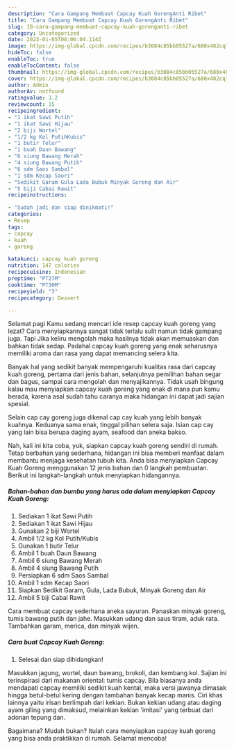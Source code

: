 ```yaml
---
description: "Cara Gampang Membuat Capcay Kuah GorengAnti Ribet"
title: "Cara Gampang Membuat Capcay Kuah GorengAnti Ribet"
slug: 18-cara-gampang-membuat-capcay-kuah-gorenganti-ribet
category: Uncategorized
date: 2023-01-05T08:06:04.114Z
image: https://img-global.cpcdn.com/recipes/b3084c85bb05527a/680x482cq70/capcay-kuah-goreng-foto-resep-utama.jpg
hideToc: false
enableToc: true
enableTocContent: false
thumbnail: https://img-global.cpcdn.com/recipes/b3084c85bb05527a/680x482cq70/capcay-kuah-goreng-foto-resep-utama.jpg
cover: https://img-global.cpcdn.com/recipes/b3084c85bb05527a/680x482cq70/capcay-kuah-goreng-foto-resep-utama.jpg
author: Admin
authorAv: notfound
ratingvalue: 3.2
reviewcount: 15
recipeingredient:
- "1 ikat Sawi Putih"
- "1 ikat Sawi Hijau"
- "2 biji Wortel"
- "1/2 kg Kol PutihKubis"
- "1 butir Telur"
- "1 buah Daun Bawang"
- "6 siung Bawang Merah"
- "4 siung Bawang Putih"
- "6 sdm Saos Sambal"
- "1 sdm Kecap Saori"
- "Sedikit Garam Gula Lada Bubuk Minyak Goreng dan Air"
- "5 biji Cabai Rawit"
recipeinstructions:

- "Sudah jadi dan siap dinikmati!"
categories:
- Resep
tags:
- capcay
- kuah
- goreng

katakunci: capcay kuah goreng 
nutrition: 147 calories
recipecuisine: Indonesian
preptime: "PT27M"
cooktime: "PT30M"
recipeyield: "3"
recipecategory: Dessert

---
```



Selamat pagi Kamu sedang mencari ide resep capcay kuah goreng yang lezat? Cara menyiapkannya sangat tidak terlalu sulit namun tidak gampang juga. Tapi Jika keliru mengolah maka hasilnya tidak akan memuaskan dan bahkan tidak sedap. Padahal capcay kuah goreng yang enak seharusnya memiliki aroma dan rasa yang dapat memancing selera kita.


Banyak hal yang sedikit banyak mempengaruhi kualitas rasa dari capcay kuah goreng, pertama dari jenis bahan, selanjutnya pemilihan bahan segar dan bagus, sampai cara mengolah dan menyajikannya. Tidak usah bingung kalau mau menyiapkan capcay kuah goreng yang enak di mana pun kamu berada, karena asal sudah tahu caranya maka hidangan ini dapat jadi sajian spesial.

Selain cap cay goreng juga dikenal cap cay kuah yang lebih banyak kuahnya. Keduanya sama enak, tinggal pilihan selera saja. Isian cap cay yang lain bisa berupa daging ayam, seafood dan aneka bakso.


Nah, kali ini kita coba, yuk, siapkan capcay kuah goreng sendiri di rumah. Tetap berbahan yang sederhana, hidangan ini bisa memberi manfaat dalam membantu menjaga kesehatan tubuh kita. Anda bisa menyiapkan Capcay Kuah Goreng menggunakan 12 jenis bahan dan 0 langkah pembuatan. Berikut ini langkah-langkah untuk menyiapkan hidangannya.

<!--inarticleads1-->

##### Bahan-bahan dan bumbu yang harus ada dalam menyiapkan Capcay Kuah Goreng:

1. Sediakan 1 ikat Sawi Putih
1. Sediakan 1 ikat Sawi Hijau
1. Gunakan 2 biji Wortel
1. Ambil 1/2 kg Kol Putih/Kubis
1. Gunakan 1 butir Telur
1. Ambil 1 buah Daun Bawang
1. Ambil 6 siung Bawang Merah
1. Ambil 4 siung Bawang Putih
1. Persiapkan 6 sdm Saos Sambal
1. Ambil 1 sdm Kecap Saori
1. Siapkan Sedikit Garam, Gula, Lada Bubuk, Minyak Goreng dan Air
1. Ambil 5 biji Cabai Rawit


Cara membuat capcay sederhana aneka sayuran. Panaskan minyak goreng, tumis bawang putih dan jahe. Masukkan udang dan saus tiram, aduk rata. Tambahkan garam, merica, dan minyak wijen. 

<!--inarticleads2-->

##### Cara buat Capcay Kuah Goreng:


1. Selesai dan siap dihidangkan!

Masukkan jagung, wortel, daun bawang, brokoli, dan kembang kol. Sajian ini terinspirasi dari makanan oriental: tumis capcay. Bila biasanya anda mendapati capcay memiliki sedikit kuah kental, maka versi jawanya dimasak hingga betul-betul kering dengan tambahan banyak kecap manis. Ciri khas lainnya yaitu irisan berlimpah dari kekian. Bukan kekian udang atau daging ayam giling yang dimaksud, melainkan kekian &#39;imitasi&#39; yang terbuat dari adonan tepung dan. 

Bagaimana? Mudah bukan? Itulah cara menyiapkan capcay kuah goreng yang bisa anda praktikkan di rumah. Selamat mencoba!
